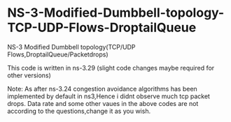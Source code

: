 # NS-3-Modified-Dumbbell-topology-TCP-UDP-Flows-DroptailQueue
NS-3 Modified Dumbbell topology(TCP/UDP Flows,DroptailQueue/Packetdrops) 

This code is written in ns-3.29 (slight code changes maybe required for other versions)

Note: As after ns-3.24 congestion avoidance algorithms has been implemented by default in ns3,Hence i didnt observe much tcp packet drops.
Data rate and some other vaues in the above codes are not according to the questions,change it as you wish.
